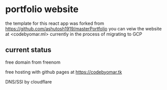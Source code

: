 # portfolio website

the template for this react app was forked from <https://github.com/ashutosh1919/masterPortfolio>
you can veiw the website at <codebyomar.ml>
currently in the process of migrating to GCP
## current status
free domain from freenom

free hosting with github pages at https://codebyomar.tk

DNS/SSl by cloudflare
